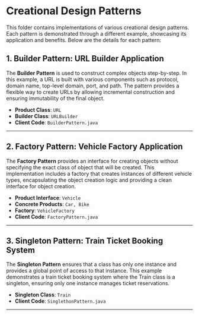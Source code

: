 # Creational Design Patterns

This folder contains implementations of various creational design patterns. Each pattern is demonstrated through a different example, showcasing its application and benefits. Below are the details for each pattern:

## 1. Builder Pattern: URL Builder Application

The **Builder Pattern** is used to construct complex objects step-by-step. In this example, a URL is built with various components such as protocol, domain name, top-level domain, port, and path. The pattern provides a flexible way to create URLs by allowing incremental construction and ensuring immutability of the final object.

- **Product Class**: `URL`
- **Builder Class**: `URLBuilder`
- **Client Code**: `BuilderPattern.java`

---

## 2. Factory Pattern: Vehicle Factory Application
The **Factory Pattern** provides an interface for creating objects without specifying the exact class of object that will be created. This implementation includes a factory that creates instances of different vehicle types, encapsulating the object creation logic and providing a clean interface for object creation.

- **Product Interface**: `Vehicle`
- **Concrete Products**: `Car, Bike`
- **Factory**: `VehicleFactory`
- **Client Code**: `FactoryPattern.java`
 
---
## 3. Singleton Pattern: Train Ticket Booking System
The **Singleton Pattern** ensures that a class has only one instance and provides a global point of access to that instance. This example demonstrates a train ticket booking system where the Train class is a singleton, ensuring only one instance manages ticket reservations.

- **Singleton Class**: `Train`
- **Client Code**: `SinglethonPattern.java`

---
